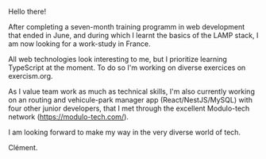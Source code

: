Hello there!

After completing a seven-month training programm in web development that ended in June, and during which I learnt the basics of the LAMP stack, I am now looking for a work-study in France.

All web technologies look interesting to me, but I prioritize learning TypeScript at the moment. To do so I'm working on diverse exercices on exercism.org.

As I value team work as much as technical skills, I'm also currently working on an routing and vehicule-park manager app (React/NestJS/MySQL) with four other junior developers, that I met through the excellent Modulo-tech network (https://modulo-tech.com/).  

I am looking forward to make my way in the very diverse world of tech.

Clément.
